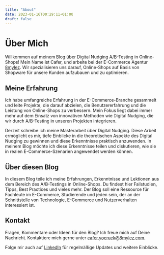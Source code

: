 ```yaml
---
title: "About"
date: 2023-01-16T00:29:11+01:00
draft: false
---
```


# Über Mich

Willkommen auf meinem Blog über Digital Nudging A/B-Testing in Online-Shops! Mein Name ist Cafer, und arbeite bei der E-Commerce Agentur [8mylez](www.8mylez.com). Wir spezialisieren uns darauf, Online-Shops auf Basis von Shopware für unsere Kunden aufzubauen und zu optimieren.

## Meine Erfahrung

Ich habe umfangreiche Erfahrung in der E-Commerce-Branche gesammelt und leite Projekte, die darauf abzielen, die Benutzererfahrung und die Leistung von Online-Shops zu verbessern. Mein Fokus liegt dabei immer mehr auf dem Einsatz von innovativen Methoden wie Digital Nudging, die wir durch A/B-Testing in unseren Projekten integrieren.

Derzeit schreibe ich meine Masterarbeit über Digital Nudging. Diese Arbeit ermöglicht es mir, tiefe Einblicke in die theoretischen Aspekte des Digital Nudging zu gewinnen und diese Erkenntnisse praktisch anzuwenden. In meinem Blog möchte ich diese Erkenntnisse teilen und diskutieren, wie sie in realen E-Commerce-Szenarien angewendet werden können.

## Über diesen Blog

In diesem Blog teile ich meine Erfahrungen, Erkenntnisse und Lektionen aus dem Bereich des A/B-Testings in Online-Shops. Du findest hier Fallstudien, Tipps, Best Practices und vieles mehr. Der Blog soll eine Ressource für Fachleute im E-Commerce, Studierende und jeden sein, der an der Schnittstelle von Technologie, E-Commerce und Nutzerverhalten interessiert ist.

## Kontakt

Fragen, Kommentare oder Ideen für den Blog? Ich freue mich auf Deine Nachricht. Kontaktiere mich gerne unter cafer.yoeruek@8mylez.com.

Folge mir auch auf [LinkedIn](www.linkedin.com/in/caferyoeruek) für regelmäßige Updates und weitere Einblicke.
